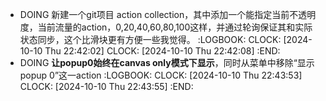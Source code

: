 - DOING 新建一个git项目 action collection，其中添加一个能指定当前不透明度，当前流量的action，0,20,40,60,80,100这样，并通过轮询保证其和实际状态同步，这个比滑块更有方便一些我觉得。
  :LOGBOOK:
  CLOCK: [2024-10-10 Thu 22:42:02]
  CLOCK: [2024-10-10 Thu 22:42:08]
  :END:
- DOING **让popup0始终在canvas only模式下显示**，同时从菜单中移除“显示popup 0”这一action
  :LOGBOOK:
  CLOCK: [2024-10-10 Thu 22:43:53]
  CLOCK: [2024-10-10 Thu 22:43:55]
  :END: